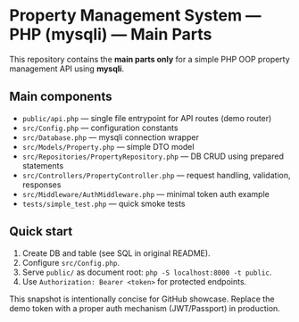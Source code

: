 # Property Management System — PHP (mysqli) — Main Parts

This repository contains the **main parts only** for a simple PHP OOP property management API using **mysqli**.

## Main components
- `public/api.php` — single file entrypoint for API routes (demo router)
- `src/Config.php` — configuration constants
- `src/Database.php` — mysqli connection wrapper
- `src/Models/Property.php` — simple DTO model
- `src/Repositories/PropertyRepository.php` — DB CRUD using prepared statements
- `src/Controllers/PropertyController.php` — request handling, validation, responses
- `src/Middleware/AuthMiddleware.php` — minimal token auth example
- `tests/simple_test.php` — quick smoke tests

## Quick start
1. Create DB and table (see SQL in original README).
2. Configure `src/Config.php`.
3. Serve `public/` as document root: `php -S localhost:8000 -t public`.
4. Use `Authorization: Bearer <token>` for protected endpoints.

This snapshot is intentionally concise for GitHub showcase. Replace the demo token with a proper auth mechanism (JWT/Passport) in production.
